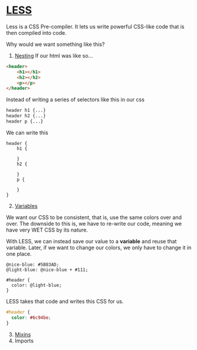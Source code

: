 # [LESS](http://lesscss.org/)

Less is a CSS Pre-compiler. It lets us write powerful CSS-like code that is then compiled into code.

Why would we want something like this?

1. [Nesting](http://lesscss.org/features/#features-overview-feature-nested-rules)
If our html was like so...

```html
<header>
    <h1></h1>
    <h2></h2>
    <p></p>
</header>
```

Instead of writing a series of selectors like this in our css

```css
header h1 {...}
header h2 {...}
header p {...}
```

We can write this
```less
header {
    h1 {
    
    }
    h2 {
    
    }
    p {
    
    }
}
```

2. [Variables](http://lesscss.org/features/#features-overview-feature-variables)

We want our CSS to be consistent, that is, use the same colors over and over. The downside to this is, we have to re-write our code, meaning we have very WET CSS by its nature.

With LESS, we can instead save our value to a **variable** and reuse that variable. Later, if we want to change our colors, we only have to change it in one place.

```less
@nice-blue: #5B83AD;
@light-blue: @nice-blue + #111;

#header {
  color: @light-blue;
}
```

LESS takes that code and writes this CSS for us.

```css
#header {
  color: #6c94be;
}
```


3. [Mixins](http://lesscss.org/features/#features-overview-feature-mixins)
4. Imports